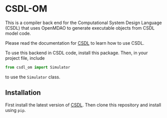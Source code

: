 # CSDL-OM

This is a compiler back end for the Computational System Design Language
(CSDL) that uses OpenMDAO to generate executable objects from CSDL model
code.

Please read the documentation for
[CSDL](https://github.com/LSDOlab/csdl) to learn how to use CSDL.

To use this backend in CSDL code, install this package.
Then, in your project file, include

```py
from csdl_om import Simulator
```

to use the `Simulator` class.

## Installation

First install the latest version of
[CSDL](https://github.com/LSDOlab/csdl).
Then clone this repository and install using `pip`.
